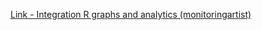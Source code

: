 [Link - Integration R graphs and analytics (monitoringartist)](https://github.com/monitoringartist/monitoring-analytics)
